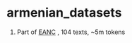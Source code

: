 # armenian_datasets


1) Part of [EANC](http://eanc.net/EANC/library/library.php?interface_language=ru)   , 104 texts, ~5m tokens 
